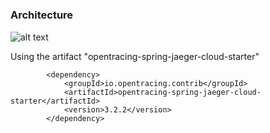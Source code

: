 # 

### Architecture
![alt text](https://github.com/dyangcht/msa-test/blob/main/Screen%20Shot%202022-03-22%20at%206.27.02%20PM.png)

Using the artifact "opentracing-spring-jaeger-cloud-starter"
```
		<dependency>
			<groupId>io.opentracing.contrib</groupId>
			<artifactId>opentracing-spring-jaeger-cloud-starter</artifactId>
			<version>3.2.2</version>
		</dependency>
```

